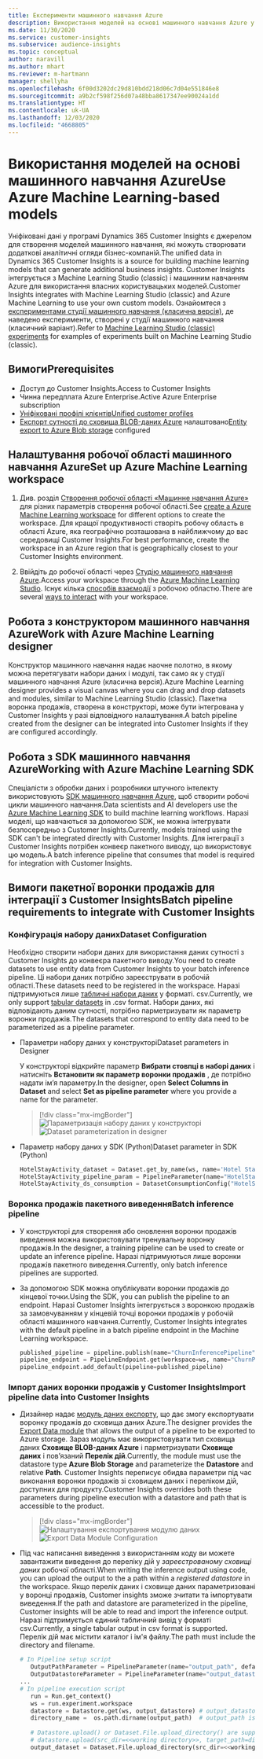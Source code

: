 ```yaml
---
title: Експерименти машинного навчання Azure
description: Використання моделей на основі машинного навчання Azure у Dynamics 365 Customer Insights.
ms.date: 11/30/2020
ms.service: customer-insights
ms.subservice: audience-insights
ms.topic: conceptual
author: naravill
ms.author: mhart
ms.reviewer: m-hartmann
manager: shellyha
ms.openlocfilehash: 6f00d3202dc29d810bdd218d06c7d04e551846e8
ms.sourcegitcommit: a9b2cf598f256d07a48bba8617347ee90024a1dd
ms.translationtype: HT
ms.contentlocale: uk-UA
ms.lasthandoff: 12/03/2020
ms.locfileid: "4668805"
---
```

# <a name="use-azure-machine-learning-based-models"></a><span data-ttu-id="d49cd-103">Використання моделей на основі машинного навчання Azure</span><span class="sxs-lookup"><span data-stu-id="d49cd-103">Use Azure Machine Learning-based models</span></span>

<span data-ttu-id="d49cd-104">Уніфіковані дані у програмі Dynamics 365 Customer Insights є джерелом для створення моделей машинного навчання, які можуть створювати додаткові аналітичні огляди бізнес-компаній.</span><span class="sxs-lookup"><span data-stu-id="d49cd-104">The unified data in Dynamics 365 Customer Insights is a source for building machine learning models that can generate additional business insights.</span></span> <span data-ttu-id="d49cd-105">Customer Insights інтегрується з Machine Learning Studio (classic) і машинним навчанням Azure для використання власних користувацьких моделей.</span><span class="sxs-lookup"><span data-stu-id="d49cd-105">Customer Insights integrates with Machine Learning Studio (classic) and Azure Machine Learning to use your own custom models.</span></span> <span data-ttu-id="d49cd-106">Ознайомтеся з [експериментами студії машинного навчання (класична версія)](machine-learning-studio-experiments.md), де наведено експерименти, створені у студії машинного навчання (класичний варіант).</span><span class="sxs-lookup"><span data-stu-id="d49cd-106">Refer to [Machine Learning Studio (classic) experiments](machine-learning-studio-experiments.md) for examples of experiments built on Machine Learning Studio (classic).</span></span> 

## <a name="prerequisites"></a><span data-ttu-id="d49cd-107">Вимоги</span><span class="sxs-lookup"><span data-stu-id="d49cd-107">Prerequisites</span></span>

- <span data-ttu-id="d49cd-108">Доступ до Customer Insights.</span><span class="sxs-lookup"><span data-stu-id="d49cd-108">Access to Customer Insights</span></span>
- <span data-ttu-id="d49cd-109">Чинна передплата Azure Enterprise.</span><span class="sxs-lookup"><span data-stu-id="d49cd-109">Active Azure Enterprise subscription</span></span>
- [<span data-ttu-id="d49cd-110">Уніфіковані профілі клієнтів</span><span class="sxs-lookup"><span data-stu-id="d49cd-110">Unified customer profiles</span></span>](data-unification.md)
- <span data-ttu-id="d49cd-111">[Експорт сутності до сховища BLOB-даних Azure](export-azure-blob-storage.md) налаштовано</span><span class="sxs-lookup"><span data-stu-id="d49cd-111">[Entity export to Azure Blob storage](export-azure-blob-storage.md) configured</span></span>

## <a name="set-up-azure-machine-learning-workspace"></a><span data-ttu-id="d49cd-112">Налаштування робочої області машинного навчання Azure</span><span class="sxs-lookup"><span data-stu-id="d49cd-112">Set up Azure Machine Learning workspace</span></span>

1. <span data-ttu-id="d49cd-113">Див. розділ [Створення робочої області «Машинне навчання Azure»](https://docs.microsoft.com/azure/machine-learning/concept-workspace#-create-a-workspace) для різних параметрів створення робочої області.</span><span class="sxs-lookup"><span data-stu-id="d49cd-113">See [create a Azure Machine Learning workspace](https://docs.microsoft.com/azure/machine-learning/concept-workspace#-create-a-workspace) for different options to create the workspace.</span></span> <span data-ttu-id="d49cd-114">Для кращої продуктивності створіть робочу область в області Azure, яка географічно розташована в найближчому до вас середовищі Customer Insights.</span><span class="sxs-lookup"><span data-stu-id="d49cd-114">For best performance, create the workspace in an Azure region that is geographically closest to your Customer Insights environment.</span></span>

1. <span data-ttu-id="d49cd-115">Ввійдіть до робочої області через [Студію машинного навчання Azure](https://ml.azure.com/).</span><span class="sxs-lookup"><span data-stu-id="d49cd-115">Access your workspace through the [Azure Machine Learning Studio](https://ml.azure.com/).</span></span> <span data-ttu-id="d49cd-116">Існує кілька [способів взаємодії](https://docs.microsoft.com/azure/machine-learning/concept-workspace#tools-for-workspace-interaction) з робочою областю.</span><span class="sxs-lookup"><span data-stu-id="d49cd-116">There are several [ways to interact](https://docs.microsoft.com/azure/machine-learning/concept-workspace#tools-for-workspace-interaction) with your workspace.</span></span>

## <a name="work-with-azure-machine-learning-designer"></a><span data-ttu-id="d49cd-117">Робота з конструктором машинного навчання Azure</span><span class="sxs-lookup"><span data-stu-id="d49cd-117">Work with Azure Machine Learning designer</span></span>

<span data-ttu-id="d49cd-118">Конструктор машинного навчання надає наочне полотно, в якому можна перетягувати набори даних і модулі, так само як у студії машинного навчання Azure (класична версія).</span><span class="sxs-lookup"><span data-stu-id="d49cd-118">Azure Machine Learning designer provides a visual canvas where you can drag and drop datasets and modules, similar to Machine Learning Studio (classic).</span></span> <span data-ttu-id="d49cd-119">Пакетна воронка продажів, створена в конструкторі, може бути інтегрована у Customer Insights у разі відповідного налаштування.</span><span class="sxs-lookup"><span data-stu-id="d49cd-119">A batch pipeline created from the designer can be integrated into Customer Insights if they are configured accordingly.</span></span> 
   
## <a name="working-with-azure-machine-learning-sdk"></a><span data-ttu-id="d49cd-120">Робота з SDK машинного навчання Azure</span><span class="sxs-lookup"><span data-stu-id="d49cd-120">Working with Azure Machine Learning SDK</span></span>

<span data-ttu-id="d49cd-121">Спеціалісти з обробки даних і розробники штучного інтелекту використовують [SDK машинного навчання Azure](https://docs.microsoft.com/python/api/overview/azure/ml/?view=azure-ml-py&preserve-view=true), щоб створити робочі цикли машинного навчання.</span><span class="sxs-lookup"><span data-stu-id="d49cd-121">Data scientists and AI developers use the [Azure Machine Learning SDK](https://docs.microsoft.com/python/api/overview/azure/ml/?view=azure-ml-py&preserve-view=true) to build machine learning workflows.</span></span> <span data-ttu-id="d49cd-122">Наразі моделі, що навчаються за допомогою SDK, не можна інтегрувати безпосередньо з Customer Insights.</span><span class="sxs-lookup"><span data-stu-id="d49cd-122">Currently, models trained using the SDK can't be integrated directly with Customer Insights.</span></span> <span data-ttu-id="d49cd-123">Для інтеграції з Customer Insights потрібен конвеєр пакетного виводу, що використовує цю модель.</span><span class="sxs-lookup"><span data-stu-id="d49cd-123">A batch inference pipeline that consumes that model is required for integration with Customer Insights.</span></span>

## <a name="batch-pipeline-requirements-to-integrate-with-customer-insights"></a><span data-ttu-id="d49cd-124">Вимоги пакетної воронки продажів для інтеграції з Customer Insights</span><span class="sxs-lookup"><span data-stu-id="d49cd-124">Batch pipeline requirements to integrate with Customer Insights</span></span>

### <a name="dataset-configuration"></a><span data-ttu-id="d49cd-125">Конфігурація набору даних</span><span class="sxs-lookup"><span data-stu-id="d49cd-125">Dataset Configuration</span></span>

<span data-ttu-id="d49cd-126">Необхідно створити набори даних для використання даних сутності з Customer Insights до конвеєра пакетного виводу.</span><span class="sxs-lookup"><span data-stu-id="d49cd-126">You need to create datasets to use entity data from Customer Insights to your batch inference pipeline.</span></span> <span data-ttu-id="d49cd-127">Ці набори даних потрібно зареєструвати в робочій області.</span><span class="sxs-lookup"><span data-stu-id="d49cd-127">These datasets need to be registered in the workspace.</span></span> <span data-ttu-id="d49cd-128">Наразі підтримуються лише [табличні набори даних](https://docs.microsoft.com/azure/machine-learning/how-to-create-register-datasets#tabulardataset) у форматі. csv.</span><span class="sxs-lookup"><span data-stu-id="d49cd-128">Currently, we only support [tabular datasets](https://docs.microsoft.com/azure/machine-learning/how-to-create-register-datasets#tabulardataset) in .csv format.</span></span> <span data-ttu-id="d49cd-129">Набори даних, які відповідають даним сутності, потрібно парметризувати як параметр воронки продажів.</span><span class="sxs-lookup"><span data-stu-id="d49cd-129">The datasets that correspond to entity data need to be parameterized as a pipeline parameter.</span></span>
   
* <span data-ttu-id="d49cd-130">Параметри набору даних у конструкторі</span><span class="sxs-lookup"><span data-stu-id="d49cd-130">Dataset parameters in Designer</span></span>
   
     <span data-ttu-id="d49cd-131">У конструкторі відкрийте параметр **Вибрати стовпці в наборі даних** і натисніть **Встановити як параметр воронки продажів** , де потрібно надати ім’я параметру.</span><span class="sxs-lookup"><span data-stu-id="d49cd-131">In the designer, open **Select Columns in Dataset** and select **Set as pipeline parameter** where you provide a name for the parameter.</span></span>

     > [!div class="mx-imgBorder"]
     > <span data-ttu-id="d49cd-132">![Параметризація набору даних у конструкторі](media/intelligence-designer-dataset-parameters.png "Параметризація набору даних у конструкторі")</span><span class="sxs-lookup"><span data-stu-id="d49cd-132">![Dataset parameterization in designer](media/intelligence-designer-dataset-parameters.png "Dataset parameterization in designer")</span></span>
   
* <span data-ttu-id="d49cd-133">Параметр набору даних у SDK (Python)</span><span class="sxs-lookup"><span data-stu-id="d49cd-133">Dataset parameter in SDK (Python)</span></span>
   
   ```python
   HotelStayActivity_dataset = Dataset.get_by_name(ws, name='Hotel Stay Activity Data')
   HotelStayActivity_pipeline_param = PipelineParameter(name="HotelStayActivity_pipeline_param", default_value=HotelStayActivity_dataset)
   HotelStayActivity_ds_consumption = DatasetConsumptionConfig("HotelStayActivity_dataset", HotelStayActivity_pipeline_param)
   ```

### <a name="batch-inference-pipeline"></a><span data-ttu-id="d49cd-134">Воронка продажів пакетного виведення</span><span class="sxs-lookup"><span data-stu-id="d49cd-134">Batch inference pipeline</span></span>
  
* <span data-ttu-id="d49cd-135">У конструкторі для створення або оновлення воронки продажів виведення можна використовувати тренувальну воронку продажів.</span><span class="sxs-lookup"><span data-stu-id="d49cd-135">In the designer, a training pipeline can be used to create or update an inference pipeline.</span></span> <span data-ttu-id="d49cd-136">Наразі підтримуються лише воронки продажів пакетного виведення.</span><span class="sxs-lookup"><span data-stu-id="d49cd-136">Currently, only batch inference pipelines are supported.</span></span>

* <span data-ttu-id="d49cd-137">За допомогою SDK можна опублікувати воронки продажів до кінцевої точки.</span><span class="sxs-lookup"><span data-stu-id="d49cd-137">Using the SDK, you can publish the pipeline to an endpoint.</span></span> <span data-ttu-id="d49cd-138">Наразі Customer Insights інтегрується з воронкою продажів за замовчуванням у кінцевій точці воронки продажів у робочій області машинного навчання.</span><span class="sxs-lookup"><span data-stu-id="d49cd-138">Currently, Customer Insights integrates with the default pipeline in a batch pipeline endpoint in the Machine Learning workspace.</span></span>
   
   ```python
   published_pipeline = pipeline.publish(name="ChurnInferencePipeline", description="Published Churn Inference pipeline")
   pipeline_endpoint = PipelineEndpoint.get(workspace=ws, name="ChurnPipelineEndpoint") 
   pipeline_endpoint.add_default(pipeline=published_pipeline)
   ```

### <a name="import-pipeline-data-into-customer-insights"></a><span data-ttu-id="d49cd-139">Імпорт даних воронки продажів у Customer Insights</span><span class="sxs-lookup"><span data-stu-id="d49cd-139">Import pipeline data into Customer Insights</span></span>

* <span data-ttu-id="d49cd-140">Дизайнер надає [модуль даних експорту](https://docs.microsoft.com/azure/machine-learning/algorithm-module-reference/export-data), що дає змогу експортувати воронку продажів до сховища даних Azure.</span><span class="sxs-lookup"><span data-stu-id="d49cd-140">The designer provides the [Export Data module](https://docs.microsoft.com/azure/machine-learning/algorithm-module-reference/export-data) that allows the output of a pipeline to be exported to Azure storage.</span></span> <span data-ttu-id="d49cd-141">Зараз модуль має використовувати тип сховища даних **Сховище BLOB-даних Azure** і парметризувати **Сховище даних** і пов’язаний **Перелік дій**.</span><span class="sxs-lookup"><span data-stu-id="d49cd-141">Currently, the module must use the datastore type **Azure Blob Storage** and parameterize the **Datastore** and relative **Path**.</span></span> <span data-ttu-id="d49cd-142">Customer Insights переписує обидва параметри під час виконання воронки продажів зі сховищем даних і переліком дій, доступних для продукту.</span><span class="sxs-lookup"><span data-stu-id="d49cd-142">Customer Insights overrides both these parameters during pipeline execution with a datastore and path that is accessible to the product.</span></span>
   > [!div class="mx-imgBorder"]
   > <span data-ttu-id="d49cd-143">![Налаштування експортування модулю даних](media/intelligence-designer-importdata.png "Налаштування експортування модулю даних")</span><span class="sxs-lookup"><span data-stu-id="d49cd-143">![Export Data Module Configuration](media/intelligence-designer-importdata.png "Export Data Module Configuration")</span></span>
   
* <span data-ttu-id="d49cd-144">Під час написання виведення з використанням коду ви можете завантажити виведення до переліку дій у *зареєстрованому сховищі даних* робочої області.</span><span class="sxs-lookup"><span data-stu-id="d49cd-144">When writing the inference output using code, you can upload the output to the a path within a *registered datastore* in the workspace.</span></span> <span data-ttu-id="d49cd-145">Якщо перелік даних і сховище даних параметризовані у воронці продажів, Customer insights зможе зчитати та імпортувати виведення.</span><span class="sxs-lookup"><span data-stu-id="d49cd-145">If the path and datastore are parameterized in the pipeline, Customer insights will be able to read and import the inference output.</span></span> <span data-ttu-id="d49cd-146">Наразі підтримується єдиний табличний вивід у форматі csv.</span><span class="sxs-lookup"><span data-stu-id="d49cd-146">Currently, a single tabular output in csv format is supported.</span></span> <span data-ttu-id="d49cd-147">Перелік дій має містити каталог і ім'я файлу.</span><span class="sxs-lookup"><span data-stu-id="d49cd-147">The path must include the directory and filename.</span></span>

   ```python
   # In Pipeline setup script
      OutputPathParameter = PipelineParameter(name="output_path", default_value="HotelChurnOutput/HotelChurnOutput.csv")
      OutputDatastoreParameter = PipelineParameter(name="output_datastore", default_value="workspaceblobstore")
   ...
   # In pipeline execution script
      run = Run.get_context()
      ws = run.experiment.workspace
      datastore = Datastore.get(ws, output_datastore) # output_datastore is parameterized
      directory_name =  os.path.dirname(output_path)  # output_path is parameterized.
      
      # Datastore.upload() or Dataset.File.upload_directory() are supported methods to uplaod the data
      # datastore.upload(src_dir=<<working directory>>, target_path=directory_name, overwrite=False, show_progress=True)
      output_dataset = Dataset.File.upload_directory(src_dir=<<working directory>>, target = (datastore, directory_name)) # Remove trailing "/" from directory_name
   ```
